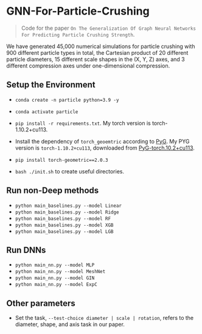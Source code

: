 # GNN-For-Particle-Crushing

> Code for the paper `On The Generalization Of Graph Neural Networks For Predicting Particle Crushing Strength`.

We have generated 45,000 numerical simulations for particle crushing with 900 different particle types in total, the Cartesian product of 20 different particle diameters, 15 different scale shapes in the (X, Y, Z) axes, and 3 different compression axes under one-dimensional compression.

## Setup the Environment

- `conda create -n particle python=3.9 -y`

- `conda activate particle`

- `pip install -r requirements.txt`. My torch version is torch-1.10.2+cu113.

- Install the dependency of `torch_geoemtric` according to [PyG](https://pytorch-geometric.readthedocs.io/en/latest/install/installation.html). My PYG version is `torch-1.10.2+cu113`, downloaded from [PyG-torch.10.2+cu113](https://data.pyg.org/whl/torch-1.10.2+cu113.html).
- `pip install torch-geometric==2.0.3`

- `bash ./init.sh` to create useful directories.

## Run non-Deep methods

- `python main_baselines.py --model Linear`
- `python main_baselines.py --model Ridge`
- `python main_baselines.py --model RF`
- `python main_baselines.py --model XGB`
- `python main_baselines.py --model LGB`

## Run DNNs

- `python main_nn.py --model MLP`
- `python main_nn.py --model MeshNet`
- `python main_nn.py --model GIN`
- `python main_nn.py --model ExpC`

## Other parameters

- Set the task, `--test-choice diameter | scale | rotation`, refers to the diameter, shape, and axis task in our paper.